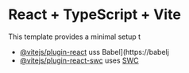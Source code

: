 # React + TypeScript + Vite
This template provides a minimal setup t
- [@vitejs/plugin-react](htps://github.com/vitejs/vite-plugin-rect/blob/main/packages/plugin-react/README.md) uss Babel](https://babelj
- [@vitejs/plugin-react-swc](https://github.com/vitejs/vite-plugin-react-swc) uses [SWC](https://swc.rs/)

